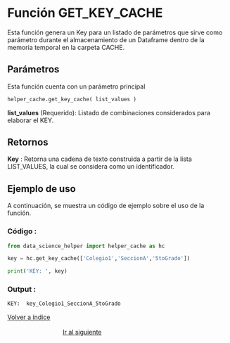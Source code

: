 Función **GET_KEY_CACHE**
==============================
<p1>Esta función genera un Key para un listado de parámetros que sirve como parámetro durante el almacenamiento de un Dataframe dentro de la memoria temporal en la carpeta CACHE.</p1>

**<h2>Parámetros</h2>**
<p> Esta función cuenta con un parámetro principal</p>

```Python
helper_cache.get_key_cache( list_values )
```

<p1><strong>list_values</strong> (Requerido): Listado de combinaciones considerados para elaborar el KEY.</p1>

**<h2>Retornos</h2>**

<p1><strong>Key</strong> : Retorna una cadena de texto construida a partir de la lista LIST_VALUES, la cual se considera como un identificador.</p1>
<p1> </p1>



**<h2>Ejemplo de uso</h2>**
<p1> A continuación, se muestra un código de ejemplo sobre el uso de la función.</p1>


**<h3>Código :</h3>**
```Python
from data_science_helper import helper_cache as hc

key = hc.get_key_cache(['Colegio1','SeccionA','5toGrado'])

print('KEY: ', key)
```


**<h3>Output :</h3>**

```Python
KEY:  key_Colegio1_SeccionA_5toGrado
```

[Volver a índice](../../docsPrincipal.md) $~~~~~~~~~~~~~~~~~~~~~~~~~~~~~~~~~~~~~~~~~~~~~~~~~~~~~~~~~~~~~~~~~~~~~~~~~~~~~~~~~~~~~~~~~~~~~~~~~~~~~~~~~~~~~~~~~~~~~~~~~~~~~~~~~~~~~~~~~~~~~~~~~~~~~~~~~~~~~~~$ [Ir al siguiente](HELPER_CACHE_save_cache.md)